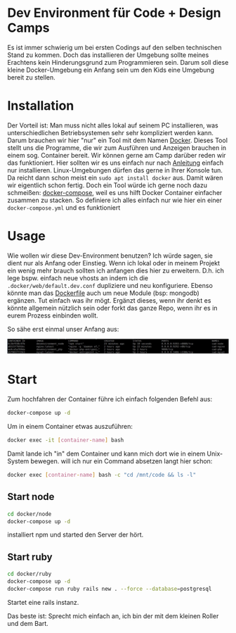 # Dev Environment für Code + Design Camps

Es ist immer schwierig um bei ersten Codings auf den selben technischen Stand zu kommen. Doch das installieren der Umgebung sollte meines 
Erachtens kein Hinderungsgrund zum Programmieren sein. Darum soll diese kleine Docker-Umgebung ein Anfang sein um 
den Kids eine Umgebung bereit zu stellen.

# Installation

Der Vorteil ist: Man muss nicht alles lokal auf seinem PC installieren, was unterschiedlichen Betriebsystemen sehr sehr
kompliziert werden kann. Darum brauchen wir hier "nur" ein Tool mit dem Namen [Docker](https://www.docker.com/). Dieses Tool
stellt uns die Programme, die wir zum Ausführen und Anzeigen brauchen in einem sog. Container bereit. Wir können gerne am Camp
darüber reden wir das funktioniert. Hier sollten wir es uns einfach nur nach [Anleitung](https://docs.docker.com/install/) einfach nur
installieren. Linux-Umgebungen dürfen das gerne in Ihrer Konsole tun. Da reicht dann schon meist ein `sudo apt install docker` aus.
Damit wären wir eigentlich schon fertig. Doch ein Tool würde ich gerne noch dazu schmeißen: [docker-compose](https://docs.docker.com/compose/install/),
weil es uns hilft Docker Container einfacher zusammen zu stacken. So definiere ich alles einfach nur wie hier ein einer
`docker-compose.yml` und es funktioniert

# Usage

Wie wollen wir diese Dev-Environment benutzen? Ich würde sagen, sie dient nur als Anfang oder Einstieg. Wenn ich lokal oder in meinem Projekt
ein wenig mehr brauch sollten ich anfangen dies hier zu erweitern. D.h. ich lege bspw. einfach neue vhosts an indem ich
die `.docker/web/default.dev.conf` dupliziere und neu konfiguriere. Ebenso könnte man das [Dockerfile](./.docker/php/Dockerfile) auch um
neue Module (bsp: mongodb) ergänzen. Tut einfach was ihr mögt. Ergänzt dieses, wenn ihr denkt es könnte allgemein nützlich sein oder
forkt das ganze Repo, wenn ihr es in eurem Prozess einbinden wollt.

So sähe erst einmal unser Anfang aus:

![First Docker](./docs/images/first_containers.jpg)

# Start

Zum hochfahren der Container führe ich einfach folgenden Befehl aus:
```bash
docker-compose up -d 
```
Um in einem Container etwas auszuführen:
```bash
docker exec -it [container-name] bash 
```
Damit lande ich "in" dem Container und kann mich dort wie in einem Unix-System bewegen. will ich nur ein Command absetzen langt hier
schon:
```bash
docker exec [container-name] bash -c "cd /mnt/code && ls -l"
```

## Start node

```bash
cd docker/node
docker-compose up -d
```
installiert npm und started den Server der hört.

## Start ruby

```bash
cd docker/ruby
docker-compose up -d
docker-compose run ruby rails new . --force --database=postgresql

```

Startet eine rails instanz.

Das beste ist: Sprecht mich einfach an, ich bin der mit dem kleinen Roller und dem Bart.